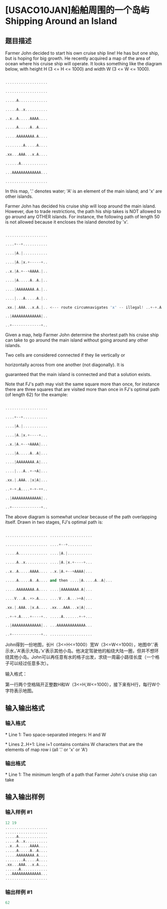 # [USACO10JAN]船舶周围的一个岛屿Shipping Around an Island

## 题目描述

Farmer John decided to start his own cruise ship line! He has but one ship, but is hoping for big growth. He recently acquired a map of the area of ocean where his cruise ship will operate. It looks something like the diagram below, with height H (3 <= H <= 1000) and width W (3 <= W <= 1000).

```cpp

...................

...................

.....A.............

.....A..x..........

..x..A.....AAAA....

.....A.....A..A....

.....AAAAAAAA.A....

........A.....A....

.xx...AAA...x.A....

......A............

...AAAAAAAAAAAAA...

...................

```

In this map, '.' denotes water; 'A' is an element of the main island; and 'x' are other islands.

Farmer John has decided his cruise ship will loop around the main island. However, due to trade restrictions, the path his ship takes is NOT allowed to go around any OTHER islands. For instance, the following path of length 50 is not allowed because it encloses the island denoted by 'x'.

```cpp

...................

....+--+...........

....|A.|...........

....|A.|x.+-----+..

..x.|A.+--+AAAA.|..

....|A.....A..A.|..

....|AAAAAAAA.A.|..

....|...A.....A.|..

.xx.|.AAA...x.A.|.. <--- route circumnavigates 'x' -- illegal! ..+-+.A.........|..

..|AAAAAAAAAAAAA|..

..+-------------+..

```

Given a map, help Farmer John determine the shortest path his cruise ship can take to go around the main island without going around any other islands.

Two cells are considered connected if they lie vertically or

horizontally across from one another (not diagonally). It is

guaranteed that the main island is connected and that a solution exists.

Note that FJ's path may visit the same square more than once, for instance there are three squares that are visited more than once in FJ's optimal path (of length 62) for the example:

```cpp

...................

....+--+...........

....|A.|...........

....|A.|x.+----+...

..x.|A.+--+AAAA|...

....|A.....A..A|...

....|AAAAAAAA.A|...

....|...A..+-+A|...

.xx.|.AAA..|x|A|...

..+-+.A....+-+-++..

..|AAAAAAAAAAAAA|..

..+-------------+..

```

The above diagram is somewhat unclear because of the path overlapping itself. Drawn in two stages, FJ's optimal path is:

```cpp

................... ...................

................... ....+--+...........

.....A............. ....|A.|...........

.....A..x.......... ....|A.|x.+----+...

..x..A.....AAAA.... ..x.|A.+--+AAAA|...

.....A.....A..A.... and then ....|A.....A..A|...

.....AAAAAAAA.A.... ....|AAAAAAAA.A|...

....V...A..+>.A.... ....V...A...>+A|...

.xx.|.AAA..|x.A.... .xx...AAA...x|A|...

..+-+.A....+----+.. .....A.......+-+...

..|AAAAAAAAAAAAA|.. ...AAAAAAAAAAAAA...

..+-------------+.. ...................

```

John得到一份地图，长H（3<=H<=1000）宽W（3<=W<=1000），地图中’.’表示水，’A’表示大陆，’x’表示其他小岛。他决定驾驶他的船绕大陆一圈，但并不想环绕其他小岛。John可以再任意有水的格子出发，求绕一周最小路径长度（一个格子可以经过任意多次）。

输入格式：

第一行两个空格隔开正整数H和W（3<=H,W<=1000），接下来有H行，每行W个字符表示地图。

## 输入输出格式

### 输入格式

\* Line 1: Two space-separated integers: H and W

\* Lines 2..H+1: Line i+1 contains contains W characters that are the elements of map row i (all '.' or 'x' or 'A')

### 输出格式

\* Line 1: The minimum length of a path that Farmer John's cruise ship can take

## 输入输出样例

### 输入样例 #1

```cpp
12 19 
................... 
................... 
.....A............. 
.....A..x.......... 
..x..A.....AAAA.... 
.....A.....A..A.... 
.....AAAAAAAA.A.... 
........A.....A.... 
.xx...AAA...x.A.... 
......A............ 
...AAAAAAAAAAAAA... 
................... 

```
### 输出样例 #1

```cpp
62 

```

